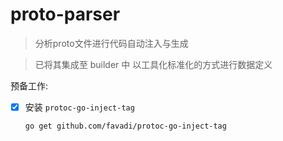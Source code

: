 # proto-parser

> 分析proto文件进行代码自动注入与生成

> 已将其集成至 builder 中 以工具化标准化的方式进行数据定义

预备工作:

- [x] 安装 `protoc-go-inject-tag`
  
    `go get github.com/favadi/protoc-go-inject-tag`